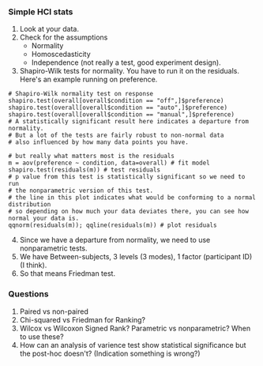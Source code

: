 ### Simple HCI stats

1. Look at your data.
2. Check for the assumptions
    - Normality
    - Homoscedasticity
    - Independence (not really a test, good experiment design).
3. Shapiro-Wilk tests for normality. You have to run it on the residuals. Here's an example running on preference.

```
# Shapiro-Wilk normality test on response
shapiro.test(overall[overall$condition == "off",]$preference)
shapiro.test(overall[overall$condition == "auto",]$preference)
shapiro.test(overall[overall$condition == "manual",]$preference)
# A statistically significant result here indicates a departure from normality.
# But a lot of the tests are fairly robust to non-normal data
# also influenced by how many data points you have.

# but really what matters most is the residuals
m = aov(preference ~ condition, data=overall) # fit model
shapiro.test(residuals(m)) # test residuals
# p value from this test is statistically significant so we need to run
# the nonparametric version of this test.
# the line in this plot indicates what would be conforming to a normal distribution
# so depending on how much your data deviates there, you can see how normal your data is.
qqnorm(residuals(m)); qqline(residuals(m)) # plot residuals

```

4. Since we have a departure from normality, we need to use nonparametric tests.
4. We have Between-subjects, 3 levels (3 modes), 1 factor (participant ID) (I think).
5. So that means Friedman test.


### Questions
1. Paired vs non-paired
2. Chi-squared vs Friedman for Ranking?
3. Wilcox vs Wilcoxon Signed Rank? Parametric vs nonparametric? When to use these?
4. How can an analysis of varience test show statistical significance but the post-hoc doesn't? (Indication something is wrong?) 
